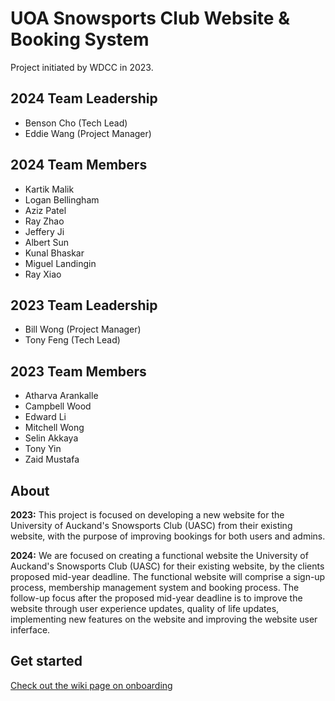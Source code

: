 # UOA Snowsports Club Website & Booking System

Project initiated by WDCC in 2023.

## 2024 Team Leadership

- Benson Cho (Tech Lead)
- Eddie Wang (Project Manager)

## 2024 Team Members

- Kartik Malik
- Logan Bellingham
- Aziz Patel
- Ray Zhao
- Jeffery Ji
- Albert Sun
- Kunal Bhaskar
- Miguel Landingin
- Ray Xiao

## 2023 Team Leadership

- Bill Wong (Project Manager)
- Tony Feng (Tech Lead)

## 2023 Team Members

- Atharva Arankalle
- Campbell Wood
- Edward Li
- Mitchell Wong
- Selin Akkaya
- Tony Yin
- Zaid Mustafa

## About

**2023:** This project is focused on developing a new website for the University of Auckand's Snowsports Club (UASC) from their existing website,
with the purpose of improving bookings for both users and admins.

**2024:** We are focused on creating a functional website the University of Auckand's Snowsports Club (UASC) for their existing website, by the clients proposed mid-year deadline. The functional website will comprise a sign-up process, membership management system and booking process. The follow-up focus after the proposed mid-year deadline is to improve the website through user experience updates, quality of life updates, implementing new features on the website and improving the website user inferface.

## Get started

[Check out the wiki page on onboarding](https://github.com/UoaWDCC/uasc-web/wiki/Onboarding)
